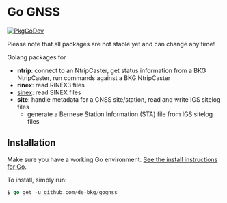 # Go GNSS
[![PkgGoDev](https://pkg.go.dev/badge/de-bkg/gognss)](https://pkg.go.dev/github.com/de-bkg/gognss)

Please note that all packages are not stable yet and can change any time!

Golang packages for 
* **ntrip**: connect to an NtripCaster, get status information from a BKG NtripCaster, run commands against a BKG NtripCaster
* **rinex**: read RINEX3 files
* [sinex](pkg/sinex/README.md): read SINEX files
* **site**: handle metadata for a GNSS site/station, read and write IGS sitelog files
  * generate a Bernese Station Information (STA) file from IGS sitelog files



## Installation

Make sure you have a working Go environment. [See the install instructions for Go](http://golang.org/doc/install.html).

To install, simply run:
```go
$ go get -u github.com/de-bkg/gognss
```
